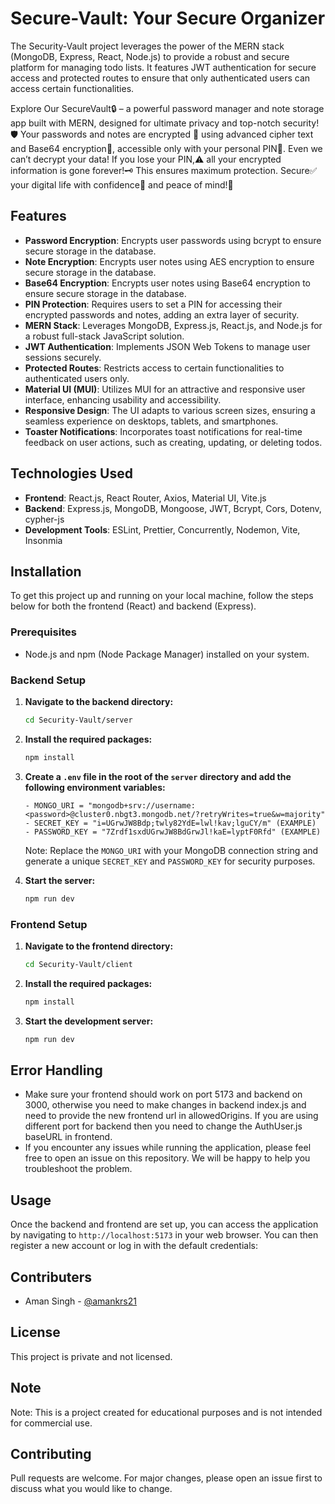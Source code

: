 # Secure-Vault: Your Secure Organizer

The Security-Vault project leverages the power of the MERN stack (MongoDB, Express, React, Node.js) to provide a robust and secure platform for managing todo lists. It features JWT authentication for secure access and protected routes to ensure that only authenticated users can access certain functionalities.

Explore Our SecureVault🔒 – a powerful password manager and note storage app built with MERN, designed for ultimate privacy and top-notch security!🛡️ Your passwords and notes are encrypted 🔐 using advanced cipher text and Base64 encryption🚀, accessible only with your personal PIN🔑. Even we can’t decrypt your data!
If you lose your PIN,⚠️ all your encrypted information is gone forever!🗝️ This ensures maximum protection.
Secure✅ your digital life with confidence💪 and peace of mind!🧠

## Features

- **Password Encryption**: Encrypts user passwords using bcrypt to ensure secure storage in the database.
- **Note Encryption**: Encrypts user notes using AES encryption to ensure secure storage in the database.
- **Base64 Encryption**: Encrypts user notes using Base64 encryption to ensure secure storage in the database.
- **PIN Protection**: Requires users to set a PIN for accessing their encrypted passwords and notes, adding an extra layer of security.
- **MERN Stack**: Leverages MongoDB, Express.js, React.js, and Node.js for a robust full-stack JavaScript solution.
- **JWT Authentication**: Implements JSON Web Tokens to manage user sessions securely.
- **Protected Routes**: Restricts access to certain functionalities to authenticated users only.
- **Material UI (MUI)**: Utilizes MUI for an attractive and responsive user interface, enhancing usability and accessibility.
- **Responsive Design**: The UI adapts to various screen sizes, ensuring a seamless experience on desktops, tablets, and smartphones.
- **Toaster Notifications**: Incorporates toast notifications for real-time feedback on user actions, such as creating, updating, or deleting todos.


## Technologies Used

- **Frontend**: React.js, React Router, Axios, Material UI, Vite.js
- **Backend**: Express.js, MongoDB, Mongoose, JWT, Bcrypt, Cors, Dotenv, cypher-js
- **Development Tools**: ESLint, Prettier, Concurrently, Nodemon, Vite, Insonmia


## Installation

To get this project up and running on your local machine, follow the steps below for both the frontend (React) and backend (Express).

### Prerequisites

- Node.js and npm (Node Package Manager) installed on your system.

### Backend Setup

1. **Navigate to the backend directory:**
    
    ```bash
    cd Security-Vault/server
    ```

2. **Install the required packages:**
    
    ```bash
    npm install
    ```

3. **Create a `.env` file in the root of the `server` directory and add the following environment variables:**

    ```env
    - MONGO_URI = "mongodb+srv://username:<password>@cluster0.nbgt3.mongodb.net/?retryWrites=true&w=majority"
    - SECRET_KEY = "i=UGrwJW8Bdp;twly82YdE=lwl!kav;lguCY/m" (EXAMPLE)
    - PASSWORD_KEY = "7Zrdf1sxdUGrwJW8BdGrwJl!kaE=lyptF0Rfd" (EXAMPLE)
    ```
    Note: Replace the `MONGO_URI` with your MongoDB connection string and generate a unique `SECRET_KEY` and `PASSWORD_KEY` for security purposes.
4. **Start the server:**
    
    ```bash
    npm run dev
    ```

### Frontend Setup

1. **Navigate to the frontend directory:**
    
    ```bash
    cd Security-Vault/client
    ```

2. **Install the required packages:**
    
    ```bash
    npm install
    ```

3. **Start the development server:**
    
    ```bash
    npm run dev
    ```

## Error Handling
- Make sure your frontend should work on port 5173 and backend on 3000, otherwise you need to make changes in backend index.js and need to provide the new frontend url in allowedOrigins. If you are using different port for backend then you need to change the AuthUser.js baseURL in frontend.
- If you encounter any issues while running the application, please feel free to open an issue on this repository. We will be happy to help you troubleshoot the problem.

## Usage
Once the backend and frontend are set up, you can access the application by navigating to `http://localhost:5173` in your web browser. You can then register a new account or log in with the default credentials:

## Contributers
- Aman Singh - [@amankrs21](https://www.github.com/amankrs21)


## License

This project is private and not licensed.


## Note
Note: This is a project created for educational purposes and is not intended for commercial use.


## Contributing
Pull requests are welcome. For major changes, please open an issue first to discuss what you would like to change.